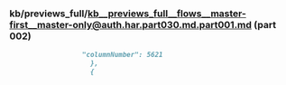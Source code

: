 ### kb/previews_full/kb__previews_full__flows__master-first__master-only@auth.har.part030.md.part001.md (part 002)

```md
                  "columnNumber": 5621
                    },
                    {
        
```

```
